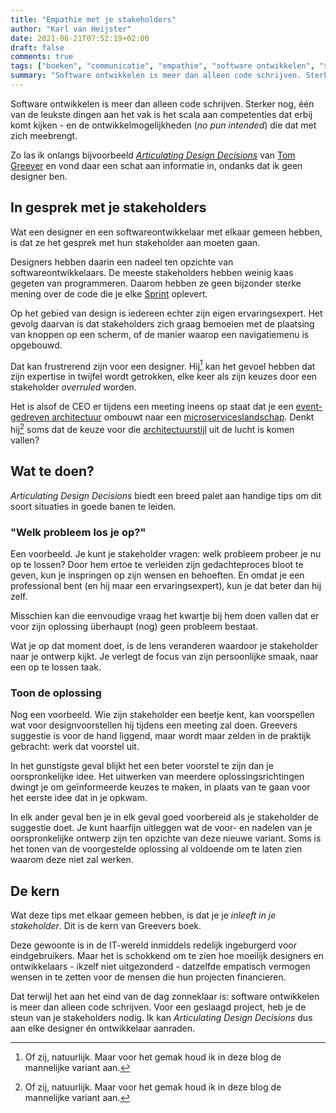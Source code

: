 ```yaml
---
title: "Empathie met je stakeholders"
author: "Karl van Heijster"
date: 2021-06-21T07:52:19+02:00
draft: false
comments: true
tags: ["boeken", "communicatie", "empathie", "software ontwikkelen", "stakeholders"]
summary: "Software ontwikkelen is meer dan alleen code schrijven. Sterker nog, één van de leukste dingen aan het vak is het scala aan competenties dat erbij komt kijken - en de ontwikkelmogelijkheden (*no pun intended*) die dat met zich meebrengt. Zo las ik onlangs bijvoorbeeld *Articulating Design Decisions* van Tom Greever en vond daar een schat aan informatie in, ondanks dat ik geen designer ben."
---
```


Software ontwikkelen is meer dan alleen code schrijven. Sterker nog, één van de leukste dingen aan het vak is het scala aan competenties dat erbij komt kijken - en de ontwikkelmogelijkheden (*no pun intended*) die dat met zich meebrengt. 


Zo las ik onlangs bijvoorbeeld [*Articulating Design Decisions*](https://www.oreilly.com/library/view/articulating-design-decisions/9781492079217/) van [Tom Greever](https://tomgreever.com/) en vond daar een schat aan informatie in, ondanks dat ik geen designer ben.


## In gesprek met je stakeholders


Wat een designer en een softwareontwikkelaar met elkaar gemeen hebben, is dat ze het gesprek met hun stakeholder aan moeten gaan. 


Designers hebben daarin een nadeel ten opzichte van softwareontwikkelaars. De meeste stakeholders hebben weinig kaas gegeten van programmeren. Daarom hebben ze geen bijzonder sterke mening over de code die je elke [Sprint](https://www.scrum.org/resources/what-is-a-sprint-in-scrum) oplevert. 


Op het gebied van design is iedereen echter zijn eigen ervaringsexpert. Het gevolg daarvan is dat stakeholders zich graag bemoeien met de plaatsing van knoppen op een scherm, of de manier waarop een navigatiemenu is opgebouwd.


Dat kan frustrerend zijn voor een designer. Hij[^1] kan het gevoel hebben dat zijn expertise in twijfel wordt getrokken, elke keer als zijn keuzes door een stakeholder *overruled* worden. 


Het is alsof de CEO er tijdens een meeting ineens op staat dat je een [event-gedreven architectuur](https://en.wikipedia.org/wiki/Event-driven_architecture) ombouwt naar een [microserviceslandschap](https://en.wikipedia.org/wiki/Microservices). Denkt hij[^1] soms dat de keuze voor die [architectuurstijl](https://en.wikipedia.org/wiki/Architectural_pattern) uit de lucht is komen vallen?


## Wat te doen?


*Articulating Design Decisions* biedt een breed palet aan handige tips om dit soort situaties in goede banen te leiden. 


### "Welk probleem los je op?"


Een voorbeeld. Je kunt je stakeholder vragen: welk probleem probeer je nu op te lossen? Door hem ertoe te verleiden zijn gedachteproces bloot te geven, kun je inspringen op zijn wensen en behoeften. En omdat je een professional bent (en hij maar een ervaringsexpert), kun je dat beter dan hij zelf. 


Misschien kan die eenvoudige vraag het kwartje bij hem doen vallen dat er voor zijn oplossing überhaupt (nog) geen probleem bestaat.


Wat je op dat moment doet, is de lens veranderen waardoor je stakeholder naar je ontwerp kijkt. Je verlegt de focus van zijn persoonlijke smaak, naar een op te lossen taak. 


### Toon de oplossing


Nog een voorbeeld. Wie zijn stakeholder een beetje kent, kan voorspellen wat voor designvoorstellen hij tijdens een meeting zal doen. Greevers suggestie is voor de hand liggend, maar wordt maar zelden in de praktijk gebracht: werk dat voorstel uit. 


In het gunstigste geval blijkt het een beter voorstel te zijn dan je oorspronkelijke idee. Het uitwerken van meerdere oplossingsrichtingen dwingt je om geïnformeerde keuzes te maken, in plaats van te gaan voor het eerste idee dat in je opkwam.


In elk ander geval ben je in elk geval goed voorbereid als je stakeholder de suggestie doet. Je kunt haarfijn uitleggen wat de voor- en nadelen van je oorspronkelijke ontwerp zijn ten opzichte van deze nieuwe variant. Soms is het tonen van de voorgestelde oplossing al voldoende om te laten zien waarom deze niet zal werken.


## De kern


Wat deze tips met elkaar gemeen hebben, is dat je je *inleeft in je stakeholder*. Dit is de kern van Greevers boek.


Deze gewoonte is in de IT-wereld inmiddels redelijk ingeburgerd voor eindgebruikers. Maar het is schokkend om te zien hoe moeilijk designers en ontwikkelaars - ikzelf niet uitgezonderd - datzelfde empatisch vermogen wensen in te zetten voor de mensen die hun projecten financieren. 


Dat terwijl het aan het eind van de dag zonneklaar is: software ontwikkelen is meer dan alleen code schrijven. Voor een geslaagd project, heb je de steun van je stakeholders nodig. Ik kan *Articulating Design Decisions* dus aan elke designer én ontwikkelaar aanraden.


[^1]: Of zij, natuurlijk. Maar voor het gemak houd ik in deze blog de mannelijke variant aan.
